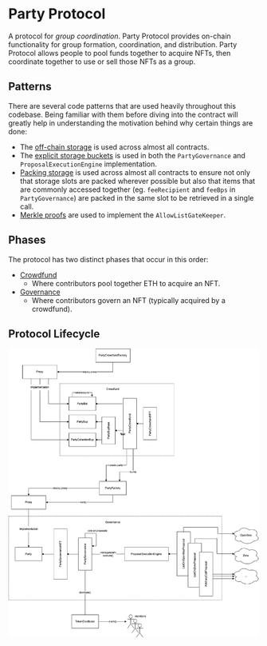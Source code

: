 # Party Protocol

A protocol for _group coordination_. Party Protocol provides on-chain functionality for group formation, coordination, and distribution. Party Protocol allows people to pool funds together to acquire NFTs, then coordinate together to use or sell those NFTs as a group.

## Patterns

There are several code patterns that are used heavily throughout this codebase. Being familiar with them before diving into the contract will greatly help in understanding the motivation behind why certain things are done:

- The [off-chain storage](https://github.com/dragonfly-xyz/useful-solidity-patterns/tree/main/patterns/off-chain-storage) is used across almost all contracts.
-  The [explicit storage buckets](https://github.com/dragonfly-xyz/useful-solidity-patterns/tree/main/patterns/explicit-storage-buckets) is used in both the `PartyGovernance` and `ProposalExecutionEngine` implementation.
- [Packing storage](https://github.com/dragonfly-xyz/useful-solidity-patterns/tree/main/patterns/packing-storage) is used across almost all contracts to ensure not only that storage slots are packed wherever possible but also that items that are commonly accessed together (eg. `feeRecipient` and `feeBps` in `PartyGovernance`) are packed in the same slot to be retrieved in a single call.
- [Merkle proofs](https://github.com/dragonfly-xyz/useful-solidity-patterns/tree/main/patterns/merkle-proofs) are used to implement the `AllowListGateKeeper`.

## Phases

The protocol has two distinct phases that occur in this order:

- [Crowdfund](./crowdfund.md)
    - Where contributors pool together ETH to acquire an NFT.
- [Governance](./governance.md)
    - Where contributors govern an NFT (typically acquired by a crowdfund).

## Protocol Lifecycle

![contract lifecycle](./contract-lifecycle.png)
